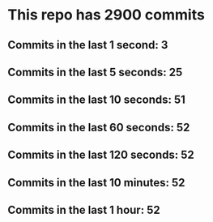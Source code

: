 # This repo has 2900 commits

## Commits in the last 1 second: 3
## Commits in the last 5 seconds: 25
## Commits in the last 10 seconds: 51
## Commits in the last 60 seconds: 52
## Commits in the last 120 seconds: 52
## Commits in the last 10 minutes: 52
## Commits in the last 1 hour: 52
